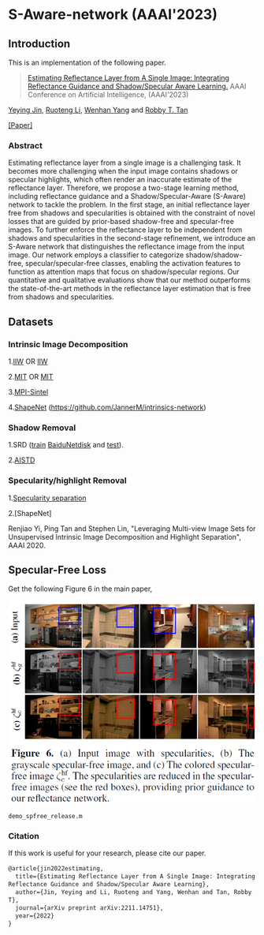 # S-Aware-network (AAAI'2023)

## Introduction
This is an implementation of the following paper.
> [Estimating Reflectance Layer from A Single Image: Integrating Reflectance Guidance and Shadow/Specular Aware Learning.](https://arxiv.org/abs/2211.14751)
> AAAI Conference on Artificial Intelligence, (AAAI'2023)

[Yeying Jin](https://jinyeying.github.io/), [Ruoteng Li](https://liruoteng.github.io/), [Wenhan Yang](https://flyywh.github.io/) and [Robby T. Tan](https://tanrobby.github.io/pub.html)

[[Paper]](https://arxiv.org/pdf/2211.14751.pdf)
### Abstract
Estimating reflectance layer from a single image is a challenging task. 
It becomes more challenging when the input image contains shadows or specular highlights, which often render an inaccurate estimate of the reflectance layer. Therefore, we propose a two-stage learning method, including reflectance guidance and a Shadow/Specular-Aware (S-Aware) network to tackle the problem. In the first stage, an initial reflectance layer free from shadows and specularities is obtained with the constraint of novel losses that are guided by prior-based shadow-free and specular-free images. To further enforce the reflectance layer to be independent from shadows and specularities in the second-stage refinement, we introduce an S-Aware network that distinguishes the reflectance image from the input image. Our network employs a classifier to categorize shadow/shadow-free, specular/specular-free classes, enabling the activation features to function as attention maps that focus on shadow/specular regions. Our quantitative and qualitative evaluations show that our method outperforms the state-of-the-art methods in the reflectance layer estimation that is free from shadows and specularities.

## Datasets
### Intrinsic Image Decomposition

1.[IIW](<https://labelmaterial.s3.amazonaws.com/release/iiw-dataset-release-0.zip>) OR [IIW](http://opensurfaces.cs.cornell.edu/publications/intrinsic/)

2.[MIT](https://github.com/davidstutz/grosse2009-intrinsic-images) OR [MIT](http://www.cs.toronto.edu/~rgrosse/intrinsic/downloads.html)

3.[MPI-Sintel](https://www.dropbox.com/s/4p6hlwsv2bv9vgp/MPI_300.zip?dl=0)

4.[ShapeNet](https://www.dropbox.com/s/vzi9cak5kr2obeq/ShapeNet-intrinsic-car-modified.zip?dl=0)
(https://github.com/JannerM/intrinsics-network)


### Shadow Removal

1.SRD ([train](https://drive.google.com/file/d/1W8vBRJYDG9imMgr9I2XaA13tlFIEHOjS/view) [BaiduNetdisk](https://pan.baidu.com/s/1mj3BoRQ) and [test](http://www.shengfenghe.com/publications/)).

2.[AISTD](https://www3.cs.stonybrook.edu/~cvl/projects/SID/index.html) 

### Specularity/highlight Removal
1.[Specularity separation](https://www.dropbox.com/s/awk9fa00xvfeqmf/specular%2Bdataset.zip?dl=0)

2.[ShapeNet]

Renjiao Yi, Ping Tan and Stephen Lin, "Leveraging Multi-view Image Sets for Unsupervised Intrinsic Image Decomposition and Highlight Separation", AAAI 2020.

## Specular-Free Loss
Get the following Figure 6 in the main paper,
<p align="left">
  <img width=550" src="teaser/specular-free.png">
</p>

```
demo_spfree_release.m
```

### Citation
If this work is useful for your research, please cite our paper. 
```
@article{jin2022estimating,
  title={Estimating Reflectance Layer from A Single Image: Integrating Reflectance Guidance and Shadow/Specular Aware Learning},
  author={Jin, Yeying and Li, Ruoteng and Yang, Wenhan and Tan, Robby T},
  journal={arXiv preprint arXiv:2211.14751},
  year={2022}
}
```
